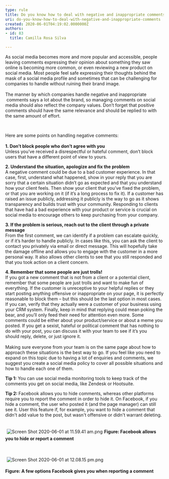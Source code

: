 ```yaml
---
type: rule
title: Do you know how to deal with negative and inappropriate comments?
uri: do-you-know-how-to-deal-with-negative-and-inappropriate-comments
created: 2020-06-01T04:19:02.0000000Z
authors:
- id: 83
  title: Camilla Rosa Silva

---
```




<span class='intro'> ​​​​As social media becomes more and more popular and accessible, people leaving comments expressing their opinion about something they saw online is becoming more common, or even reviewing a new product on social media. Most people feel safe expressing their thoughts behind the mask of a social media profile and sometimes that can be challenging for companies to handle without ruining their brand image.<br>&#160;<br>The manner by which companies handle&#160;negative and inappropriate​&#160;comments says a lot about the brand, so managing comments on social media should also reflect the company values. Don’t forget that positive comments should have the same relevance and should be replied to with the same amount of effort.<br><div><br></div> </span>

<p>​Here are some points&#160;on handling negative comments&#58;<br>&#160;<br><b>1.&#160;Don’t block people who don’t agree with you<br></b>Unless you’ve received a disrespectful or hateful comment, don’t block users that have a different point of view to yours.​<br></p><p><b>2.&#160;Understand the situation, apologize and fix the problem<br></b>A negative comment could be due to a bad customer experience. In that case, first, understand what happened, show in your reply that you&#160;are sorry that a certain situation didn’t go as expected and that you understand how your client feels. Then show your client that you’ve fixed the problem, or that you are working on it (if it’s a long process to fix it). If a customer has raised an issue&#160;publicly, addressing it publicly is the way to go as&#160;it shows transparency and builds trust with your community.&#160;Responding to clients that have had a bad experience with your product or service is crucial on social media to encourage others to keep purchasing from your company.<br></p><p><b>3. If the problem is serious, reach out to the client through a private message<br></b>From the first comment, we can identify if a problem can escalate quickly, or if it’s harder to handle publicly. In cases like this, you can ask the client&#160;to contact you privately via email or direct message. This will hopefully take the damage offline and allows you to engage with the customer in a more personal way. It also allows other clients to see that you still responded and that you took action on a client concern.<br></p><p><b>4. Remember that some people are just trolls!<br></b>If you got a new comment that is not from a client or a potential client, remember that some people are just trolls and want to make fun of everything. If the customer is unreceptive to your helpful replies or they start posting anything offensive or inappropriate on your page, it is perfectly reasonable to block them – but this should be the last option in most cases. If you can, verify that they actually were a customer of your business using your CRM system. Finally, keep in mind that replying could mean poking the bear, and you’ll only feed their need for attention even more. Some comments could be either about your product/service or about a meme you posted. If you get a sexist, hateful or political comment that has nothing to do with your post, you can discuss it with your team to see if it’s you should&#160;reply, delete, or just ignore&#160;it.​<br><br>Making sure everyone from your team is on the same page about how to approach these situations is the best way to go. If you feel like you need to expand on this topic due to having a lot of enquiries and comments, we suggest you create a social media policy to cover all possible situations and how to handle each one of them.<br></p><p><b>Tip 1&#58;</b> You can use social media monitoring tools to keep track of the comments you get on social media, like Zendesk or Hootsuite.<br></p><p><b>Tip 2&#58; </b>Facebook allows you to hide comments, whereas other platforms require you to report the comment in order to hide it. On Facebook, if you hide a comment, the user who posted it (and the page manager) can still see it. User this feature if, for example, you want to hide a comment that didn't add value to the post, but wasn't offensive or didn't warrant deleting.​<br><br></p><dl class="ssw15-rteElement-ImageArea"><img src="/SiteAssets/do-you-know-how-to-deal-with-negative-comments/Screen%20Shot%202020-06-01%20at%2011.59.41%20am.png" alt="Screen Shot 2020-06-01 at 11.59.41 am.png" style="margin&#58;5px;" /><b>Figure&#58; Facebook allows you to hide or report a comment​<br></b></dl><dl class="ssw15-rteElement-ImageArea"><br></dl><dl class="ssw15-rteElement-ImageArea"><img src="/SiteAssets/do-you-know-how-to-deal-with-negative-comments/Screen%20Shot%202020-06-01%20at%2012.08.15%20pm.png" alt="Screen Shot 2020-06-01 at 12.08.15 pm.png" style="margin&#58;5px;" /></dl><p><b>Figure&#58; A few options Facebook gives you when reporting a comment</b><br></p>



